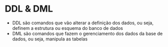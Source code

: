 # DDL & DML

- DDL são comandos que vão alterar a definição dos dados, ou seja, definem a estrutura ou esquema do banco de dados
- DML são comandos que fazem o gerenciamento dos dados da base de dados, ou seja, manipula as tabelas